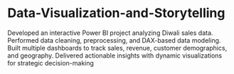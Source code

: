 # Data-Visualization-and-Storytelling
Developed an interactive Power BI project analyzing  Diwali sales data. Performed data cleaning, preprocessing, and DAX-based data modeling. Built multiple dashboards to track sales, revenue, customer demographics, and geography. Delivered actionable insights with dynamic visualizations for strategic decision-making
